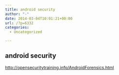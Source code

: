 ```yaml
---
title: android security
author: "-"
date: 2014-03-04T10:01:21+00:00
url: /?p=6332
categories:
  - Uncategorized

---
```

## android security
http://opensecuritytraining.info/AndroidForensics.html